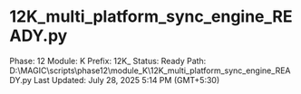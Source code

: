 # 12K_multi_platform_sync_engine_READY.py

Phase: 12
Module: K
Prefix: 12K_
Status: Ready
Path: D:\MAGIC\scripts\phase12\module_K\12K_multi_platform_sync_engine_READY.py
Last Updated: July 28, 2025 5:14 PM (GMT+5:30)